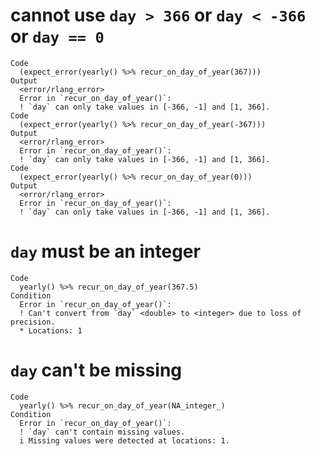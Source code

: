 # cannot use `day > 366` or `day < -366` or `day == 0`

    Code
      (expect_error(yearly() %>% recur_on_day_of_year(367)))
    Output
      <error/rlang_error>
      Error in `recur_on_day_of_year()`:
      ! `day` can only take values in [-366, -1] and [1, 366].
    Code
      (expect_error(yearly() %>% recur_on_day_of_year(-367)))
    Output
      <error/rlang_error>
      Error in `recur_on_day_of_year()`:
      ! `day` can only take values in [-366, -1] and [1, 366].
    Code
      (expect_error(yearly() %>% recur_on_day_of_year(0)))
    Output
      <error/rlang_error>
      Error in `recur_on_day_of_year()`:
      ! `day` can only take values in [-366, -1] and [1, 366].

# `day` must be an integer

    Code
      yearly() %>% recur_on_day_of_year(367.5)
    Condition
      Error in `recur_on_day_of_year()`:
      ! Can't convert from `day` <double> to <integer> due to loss of precision.
      * Locations: 1

# `day` can't be missing

    Code
      yearly() %>% recur_on_day_of_year(NA_integer_)
    Condition
      Error in `recur_on_day_of_year()`:
      ! `day` can't contain missing values.
      i Missing values were detected at locations: 1.

